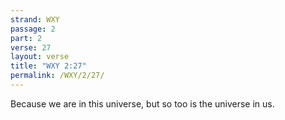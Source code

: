 ```yaml
---
strand: WXY
passage: 2
part: 2
verse: 27
layout: verse
title: "WXY 2:27"
permalink: /WXY/2/27/
---
```

Because we are in this universe, but so too is the universe in us.
